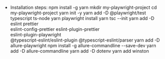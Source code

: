 * Installation steps:
npm install -g yarn
mkdir my-playwright-project
cd my-playwright-project
yarn init -y
yarn add -D @playwright/test typescript ts-node
yarn playwright install
yarn tsc --init
yarn add -D eslint prettier \
eslint-config-prettier eslint-plugin-prettier \
eslint-plugin-playwright \
@typescript-eslint/eslint-plugin @typescript-eslint/parser
yarn add -D allure-playwright
npm install -g allure-commandline --save-dev
yarn add -D allure-commandline
yarn add -D dotenv
yarn add winston
